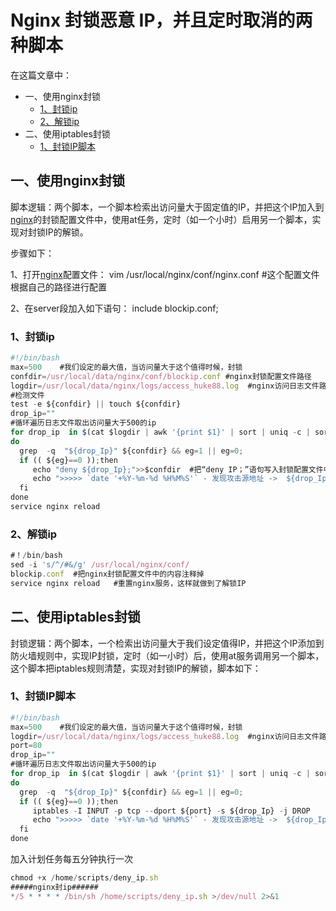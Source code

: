 # Nginx 封锁恶意 IP，并且定时取消的两种脚本

在这篇文章中：

- 一、使用nginx封锁
    - [1、封锁ip](javascript:;)
    - [2、解锁ip](javascript:;)
- 二、使用iptables封锁
    - [1、封锁IP脚本](javascript:;)

## 一、使用nginx封锁



脚本逻辑：两个脚本，一个脚本检索出访问量大于固定值的IP，并把这个IP加入到[nginx](https://www.qcloud.com/document/product/457/7851?fromSource=gwzcw.59303.59303.59303)的封锁配置文件中，使用at任务，定时（如一个小时）启用另一个脚本，实现对封锁IP的解锁。

步骤如下： 

1、打开[nginx](https://www.qcloud.com/document/product/457/7851?fromSource=gwzcw.59303.59303.59303)配置文件： vim /usr/local/nginx/conf/nginx.conf #这个配置文件根据自己的路径进行配置 

2、在server段加入如下语句： include blockip.conf;



### 1、封锁ip



```js
#!/bin/bash
max=500    #我们设定的最大值，当访问量大于这个值得时候，封锁
confdir=/usr/local/data/nginx/conf/blockip.conf #nginx封锁配置文件路径
logdir=/usr/local/data/nginx/logs/access_huke88.log  #nginx访问日志文件路径
#检测文件
test -e ${confdir} || touch ${confdir}
drop_ip=""
#循环遍历日志文件取出访问量大于500的ip
for drop_ip  in $(cat $logdir | awk '{print $1}' | sort | uniq -c | sort -rn  | awk '{if ($1>500) print $2}')
do
  grep  -q  "${drop_Ip}" ${confdir} && eg=1 || eg=0;
  if (( ${eg}==0 ));then
     echo "deny ${drop_Ip};">>$confdir  #把“deny IP；”语句写入封锁配置文件中
     echo ">>>>> `date '+%Y-%m-%d %H%M%S'` - 发现攻击源地址 ->  ${drop_Ip} " >> /usr/local/data/nginx/logs/nginx_deny.log  #记录log
  fi
done
service nginx reload
```



### 2、解锁ip



```js
#！/bin/bash
sed -i 's/^/#&/g' /usr/local/nginx/conf/
blockip.conf  #把nginx封锁配置文件中的内容注释掉
service nginx reload   #重置nginx服务，这样就做到了解锁IP
```



## 二、使用iptables封锁



封锁逻辑：两个脚本，一个检索出访问量大于我们设定值得IP，并把这个IP添加到防火墙规则中，实现IP封锁，定时（如一小时）后，使用at服务调用另一个脚本，这个脚本把iptables规则清楚，实现对封锁IP的解锁，脚本如下：



### 1、封锁IP脚本



```js
#!/bin/bash
max=500    #我们设定的最大值，当访问量大于这个值得时候，封锁
logdir=/usr/local/data/nginx/logs/access_huke88.log  #nginx访问日志文件路径
port=80
drop_ip=""
#循环遍历日志文件取出访问量大于500的ip
for drop_ip  in $(cat $logdir | awk '{print $1}' | sort | uniq -c | sort -rn  | awk '{if ($1>500) print $2}')
do
  grep  -q  "${drop_Ip}" ${confdir} && eg=1 || eg=0;
  if (( ${eg}==0 ));then
     iptables -I INPUT -p tcp --dport ${port} -s ${drop_Ip} -j DROP
     echo ">>>>> `date '+%Y-%m-%d %H%M%S'` - 发现攻击源地址 ->  ${drop_Ip} " >> /usr/local/data/nginx/logs/nginx_deny.log  #记录log
  fi
done
```



加入计划任务每五分钟执行一次



```js
chmod +x /home/scripts/deny_ip.sh
#####nginx封ip######
*/5 * * * * /bin/sh /home/scripts/deny_ip.sh >/dev/null 2>&1
```